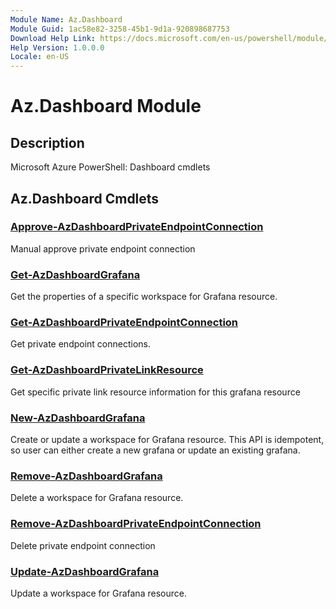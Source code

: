 ```yaml
---
Module Name: Az.Dashboard
Module Guid: 1ac58e82-3258-45b1-9d1a-920898687753
Download Help Link: https://docs.microsoft.com/en-us/powershell/module/az.dashboard
Help Version: 1.0.0.0
Locale: en-US
---
```


# Az.Dashboard Module
## Description
Microsoft Azure PowerShell: Dashboard cmdlets

## Az.Dashboard Cmdlets
### [Approve-AzDashboardPrivateEndpointConnection](Approve-AzDashboardPrivateEndpointConnection.md)
Manual approve private endpoint connection

### [Get-AzDashboardGrafana](Get-AzDashboardGrafana.md)
Get the properties of a specific workspace for Grafana resource.

### [Get-AzDashboardPrivateEndpointConnection](Get-AzDashboardPrivateEndpointConnection.md)
Get private endpoint connections.

### [Get-AzDashboardPrivateLinkResource](Get-AzDashboardPrivateLinkResource.md)
Get specific private link resource information for this grafana resource

### [New-AzDashboardGrafana](New-AzDashboardGrafana.md)
Create or update a workspace for Grafana resource.
This API is idempotent, so user can either create a new grafana or update an existing grafana.

### [Remove-AzDashboardGrafana](Remove-AzDashboardGrafana.md)
Delete a workspace for Grafana resource.

### [Remove-AzDashboardPrivateEndpointConnection](Remove-AzDashboardPrivateEndpointConnection.md)
Delete private endpoint connection

### [Update-AzDashboardGrafana](Update-AzDashboardGrafana.md)
Update a workspace for Grafana resource.

